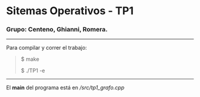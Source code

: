 # Sitemas Operativos - TP1

### **Grupo**: Centeno, Ghianni, Romera.

---

Para compilar y correr el trabajo:

> $ make
>
> $ ./TP1 -e

---

El **main** del programa está en */src/tp1_grafo.cpp*
